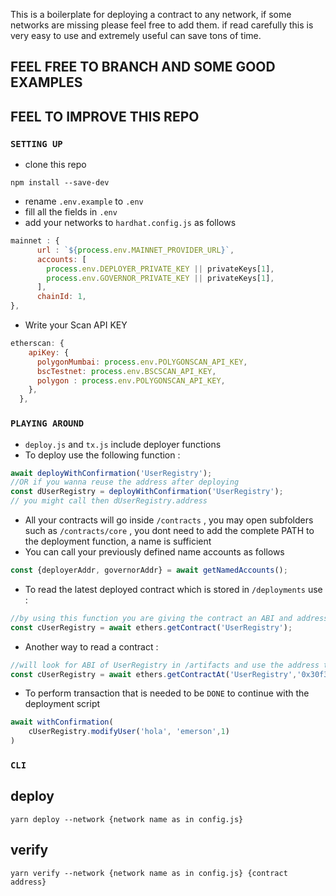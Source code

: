This is a boilerplate for deploying a contract to any network, if some networks are missing please feel free to add them.
if read carefully this is very easy to use and extremely useful can save tons of time.

## FEEL FREE TO BRANCH AND SOME GOOD EXAMPLES 
## FEEL TO IMPROVE THIS REPO

### `SETTING UP`

- clone this repo
```
npm install --save-dev
```
-   rename `.env.example` to `.env` 
-   fill all the fields in `.env`
-   add your networks to `hardhat.config.js` as follows
```javascript
mainnet : {
      url : `${process.env.MAINNET_PROVIDER_URL}`,
      accounts: [
        process.env.DEPLOYER_PRIVATE_KEY || privateKeys[1],
        process.env.GOVERNOR_PRIVATE_KEY || privateKeys[1],
      ],
      chainId: 1,
},
```
-   Write your Scan API KEY 
```javascript
etherscan: {
    apiKey: {
      polygonMumbai: process.env.POLYGONSCAN_API_KEY,
      bscTestnet: process.env.BSCSCAN_API_KEY,
      polygon : process.env.POLYGONSCAN_API_KEY,
    },
  },
```

### `PLAYING AROUND`

-   `deploy.js` and `tx.js` include deployer functions
-   To deploy use the following function :
```javascript
await deployWithConfirmation('UserRegistry');
//OR if you wanna reuse the address after deploying
const dUserRegistry = deployWithConfirmation('UserRegistry');
// you might call then dUserRegistry.address
```
-   All your contracts will go inside `/contracts` , you may open subfolders such as `/contracts/core` , you dont need to add the complete PATH to the deployment function, a name is sufficient
-   You can call your previously defined name accounts as follows
```javascript
const {deployerAddr, governorAddr} = await getNamedAccounts();
```
-   To read the latest deployed contract which is stored in `/deployments` use :
```javascript 
//by using this function you are giving the contract an ABI and address which are already stored
const cUserRegistry = await ethers.getContract('UserRegistry');
```
-   Another way to read a contract :
```javascript 
//will look for ABI of UserRegistry in /artifacts and use the address to read on-chain
const cUserRegistry = await ethers.getContractAt('UserRegistry','0x30f38906eFa003244bE583e49E362f57130FA056');
```
-   To perform transaction that is needed to be `DONE` to continue with the deployment script
```javascript
await withConfirmation(
    cUserRegistry.modifyUser('hola', 'emerson',1)
)
```

### `CLI`
## deploy
```
yarn deploy --network {network name as in config.js}
```
## verify
```
yarn verify --network {network name as in config.js} {contract address}
```
